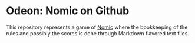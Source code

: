 # Odeon: Nomic on Github

This repository represents a game of
[Nomic](http://legacy.earlham.edu/~peters/nomic.htm) where the bookkeeping of
the rules and possibly the scores is done through Markdown flavored text files.


